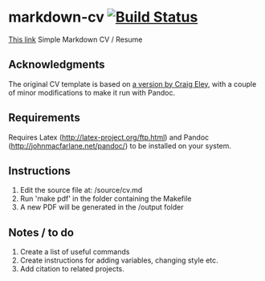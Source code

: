 markdown-cv [![Build Status](https://travis-ci.org/tompollard/markdown-cv.svg?branch=master)](https://travis-ci.org/tompollard/markdown-cv)
===========
[This link](../v1scripts/README.md)
Simple Markdown CV / Resume

## Acknowledgments

The original CV template is based on [a version by Craig Eley](http://craigeley.com/09-05-2013/formatting-your-cv-with-markdown-and-latex/), with a couple of minor modifications to make it run with Pandoc.

## Requirements

Requires Latex (http://latex-project.org/ftp.html) and Pandoc (http://johnmacfarlane.net/pandoc/) to be installed on your system.

## Instructions

1. Edit the source file at: /source/cv.md
2. Run 'make pdf' in the folder containing the Makefile
3. A new PDF will be generated in the /output folder

## Notes / to do

1. Create a list of useful commands
2. Create instructions for adding variables, changing style etc.
3. Add citation to related projects.
